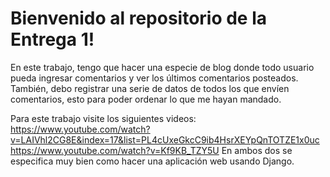 # Bienvenido al repositorio de la Entrega 1!
En este trabajo, tengo que hacer una especie de blog donde todo usuario pueda ingresar comentarios y ver los últimos comentarios posteados. También, debo registrar una serie de datos de todos los que envíen comentarios, esto para poder ordenar lo que me hayan mandado.

Para este trabajo visite los siguientes videos:
https://www.youtube.com/watch?v=LAIVhl2CG8E&index=17&list=PL4cUxeGkcC9ib4HsrXEYpQnTOTZE1x0uc
https://www.youtube.com/watch?v=Kf9KB_TZY5U
En ambos dos se especifica muy bien como hacer una aplicación web usando Django.
